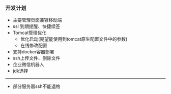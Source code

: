### 开发计划
 
* 主要管理页面兼容移动端
* ssl 到期提醒、快捷续签
* Tomcat管理优化
    * 优化启动(期望能使用到tomcat原生配置文件中的参数)
    * 在线修改配置
* 支持docker容器部署
* ssh上传文件、删除文件
* 企业微信机器人
* jdk选择

--------------------

* 部分服务器ssh不能退格
   
